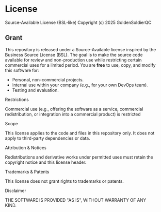 # License


Source-Available License (BSL-like)
Copyright (c) 2025 GoldenSoldierQC

## Grant
This repository is released under a Source-Available license inspired by the Business Source License (BSL). The goal is to make the source code available for review and non-production use while restricting certain commercial uses for a limited period. You are **free** to use, copy, and modify this software for:

* Personal, non-commercial projects.
* Internal use within your company (e.g., for your own DevOps team).
* Testing and evaluation.

Restrictions

Commercial use (e.g., offering the software as a service, commercial redistribution, or integration into a commercial product) is restricted

Scope

This license applies to the code and files in this repository only. It does not apply to third-party dependencies or data.

Attribution & Notices

Redistributions and derivative works under permitted uses must retain the copyright notice and this license header.

Trademarks & Patents

This license does not grant rights to trademarks or patents.

Disclaimer

THE SOFTWARE IS PROVIDED "AS IS", WITHOUT WARRANTY OF ANY KIND.

